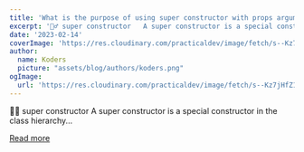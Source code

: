 ```yaml
---
title: 'What is the purpose of using super constructor with props argument in React?'
excerpt: '👷‍♂️ super constructor   A super constructor is a special constructor in the class hierarchy...'
date: '2023-02-14'
coverImage: 'https://res.cloudinary.com/practicaldev/image/fetch/s--Kz7jHfZ1--/c_imagga_scale,f_auto,fl_progressive,h_420,q_auto,w_1000/https://dev-to-uploads.s3.amazonaws.com/uploads/articles/ft0kr0xf0weg27zb643y.png'
author:
  name: Koders
  picture: "assets/blog/authors/koders.png"
ogImage:
  url: 'https://res.cloudinary.com/practicaldev/image/fetch/s--Kz7jHfZ1--/c_imagga_scale,f_auto,fl_progressive,h_420,q_auto,w_1000/https://dev-to-uploads.s3.amazonaws.com/uploads/articles/ft0kr0xf0weg27zb643y.png'
---
```


👷‍♂️ super constructor   A super constructor is a special constructor in the class hierarchy...

[Read more](https://dev.to/codeofrelevancy/what-is-the-purpose-of-using-super-constructor-with-props-argument-in-react-2ea3)
